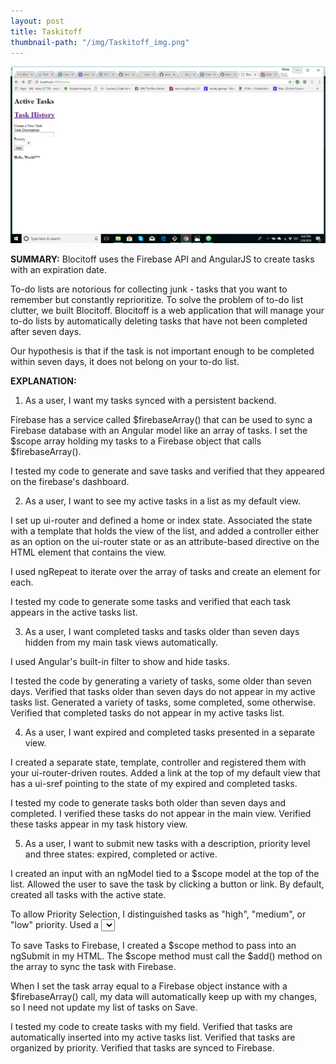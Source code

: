 ```yaml
---
layout: post
title: Taskitoff
thumbnail-path: "/img/Taskitoff_img.png"
---
```


!['Taskitoff'](/img/Taskitoff_img.png)

**SUMMARY:**
Blocitoff uses the Firebase API and AngularJS to create tasks with an expiration date.

To-do lists are notorious for collecting junk - tasks that you want to remember but constantly reprioritize. To solve the problem of to-do list clutter, we built Blocitoff. Blocitoff is a web application that will manage your to-do lists by automatically deleting tasks that have not been completed after seven days.

Our hypothesis is that if the task is not important enough to be completed within seven days, it does not belong on your to-do list.

**EXPLANATION:**
1.  As a user, I want my tasks synced with a persistent backend.

Firebase has a service called $firebaseArray() that can be used to sync a Firebase database with an Angular model like an array of tasks. I set the $scope array holding my tasks to a Firebase object that calls $firebaseArray().

I tested my code to generate and save tasks and verified that they appeared on the firebase's dashboard.

2.  As a user, I want to see my active tasks in a list as my default view.

I set up ui-router and defined a home or index state. Associated the state with a template that holds the view of the list, and added a controller either as an option on the ui-router state or as an attribute-based directive on the HTML element that contains the view.

I used ngRepeat to iterate over the array of tasks and create an element for each.

I tested my code to generate some tasks and verified that each task appears in the active tasks list.

3.  As a user, I want completed tasks and tasks older than seven days hidden from my main task views automatically.

I used Angular's built-in filter to show and hide tasks.

I tested the code by generating a variety of tasks, some older than seven days. Verified that tasks older than seven days do not appear in my active tasks list.  Generated a variety of tasks, some completed, some otherwise. Verified that completed tasks do not appear in my active tasks list.

4.  As a user, I want expired and completed tasks presented in a separate view.

I created a separate state, template, controller and registered them with your ui-router-driven routes. Added a link at the top of my default view that has a ui-sref pointing to the state of my expired and completed tasks.

I tested my code to generate tasks both older than seven days and completed.  I verified these tasks do not appear in the main view.  Verified these tasks appear in my task history view.

5.  As a user, I want to submit new tasks with a description, priority level and three states: expired, completed or active.

I created an input with an ngModel tied to a  $scope model at the top of the list. Allowed the user to save the task by clicking a button or link. By default, created all tasks with the active state.

To allow Priority Selection, I distinguished tasks as "high", "medium", or "low" priority. Used a <select> dropdown to hold all of the priority levels and chose one before submitting the task.

To save Tasks to Firebase, I created a $scope method to pass into an ngSubmit in my HTML. The $scope method must call the $add() method on the array to sync the task with Firebase.

When I set the task array equal to a Firebase object instance with a $firebaseArray() call, my data will automatically keep up with my changes, so I need not update my list of tasks on Save.

I tested my code to create tasks with my field. Verified that tasks are automatically inserted into my active tasks list.
Verified that tasks are organized by priority.  Verified that tasks are synced to Firebase.
